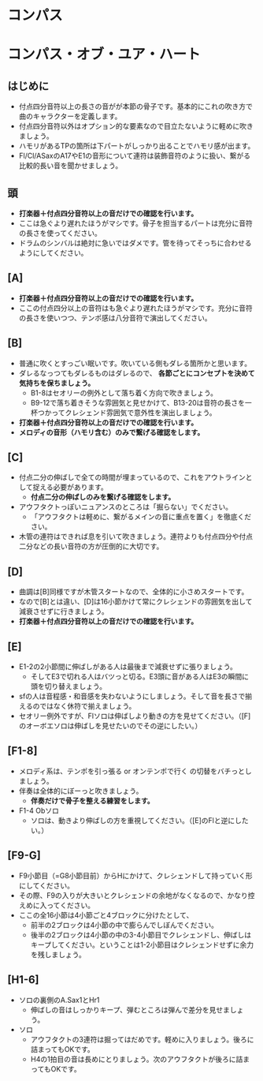 # コンパス

# コンパス・オブ・ユア・ハート

## はじめに

* 付点四分音符以上の長さの音がが本節の骨子です。基本的にこれの吹き方で曲のキャラクターを定義します。
* 付点四分音符以外はオプション的な要素なので目立たないように軽めに吹きましょう。
* ハモリがあるTPの箇所は下パートがしっかり出ることでハモリ感が出ます。
* Fl/Cl/ASaxのA17やE1の音形について連符は装飾音符のように扱い、繋がる比較的長い音を聞かせましょう。

## 頭

* **打楽器＋付点四分音符以上の音だけでの確認を行います。**
* ここは急ぐより遅れたほうがマシです。骨子を担当するパートは充分に音符の長さを使ってください。
* ドラムのシンバルは絶対に急いではダメです。管を待ってそっちに合わせるようにしてください。

## [A]

* **打楽器＋付点四分音符以上の音だけでの確認を行います。**
* ここの付点四分以上の音符はも急ぐより遅れたほうがマシです。充分に音符の長さを使いつつ、テンポ感は八分音符で演出してください。

## [B]

* 普通に吹くとすっごい眠いです。吹いている側もダレる箇所かと思います。
* ダレるなっつてもダレるものはダレるので、 **各節ごとにコンセプトを決めて気持ちを保ちましょう。**
    * B1-8はセオリーの例外として落ち着く方向で吹きましょう。
    * B9-12で落ち着きそうな雰囲気と見せかけて、B13-20は音符の長さを一杯つかってクレシェンド雰囲気で意外性を演出しましょう。
* **打楽器＋付点四分音符以上の音だけでの確認を行います。**
* **メロディの音形（ハモリ含む）のみで繋げる確認をします。**

## [C]

* 付点二分の伸ばしで全ての時間が埋まっているので、これをアウトラインとして捉える必要があります。
    * **付点二分の伸ばしのみを繋げる確認をします。**
* アウフタクトっぽいニュアンスのところは「掘らない」でください。
    * 「アウフタクトは軽めに、繋がるメインの音に重点を置く」を徹底ください。
* 木管の連符はできれば息を引いて吹きましょう。連符よりも付点四分や付点二分などの長い音符の方が圧倒的に大切です。

## [D]

* 曲調は[B]同様ですが木管スタートなので、全体的に小さめスタートです。
* なので[B]とは違い、[D]は16小節かけて常にクレシェンドの雰囲気を出して減衰させずに行きましょう。
* **打楽器＋付点四分音符以上の音だけでの確認を行います。**

## [E]

* E1-2の2小節間に伸ばしがある人は最後まで減衰せずに張りましょう。
    * そしてE3で切れる人はバツっと切る。E3頭に音がある人はE3の瞬間に頭を切り替えましょう。
* sfの人は音程感・和音感を失わないようにしましょう。そして音を長さで揃えるのではなく休符で揃えましょう。
* セオリー例外ですが、Flソロは伸ばしより動きの方を見せてください。（[F]のオーボエソロは伸ばしを見せたいのでその逆にしたい。）

## [F1-8]

* メロディ系は、テンポを引っ張る or オンテンポで行く の切替をバチっとしましょう。
* 伴奏は全体的にぼーっと吹きましょう。
    * **伴奏だけで骨子を整える練習をします。**
* F1-4 Obソロ
    * ソロは、動きより伸ばしの方を重視してください。（[E]のFlと逆にしたい。）

## [F9-G]

* F9小節目（=G8小節目前）からHにかけて、クレシェンドして持っていく形にしてください。
* その際、F9の入りが大きいとクレシェンドの余地がなくなるので、かなり控えめに入ってください。
* ここの全16小節は4小節ごと4ブロックに分けたとして、
    * 前半の2ブロックは4小節の中で膨らんでしぼんでください。
    * 後半の2ブロックは4小節の中の3-4小節目でクレシェンドし、伸ばしはキープしてください。ということは1-2小節目はクレシェンドせずに余力を残しましょう。

## [H1-6]

* ソロの裏側のA.Sax1とHr1
    * 伸ばしの音はしっかりキープ、弾むところは弾んで差分を見せましょう。
* ソロ
    * アウフタクトの3連符は掘ってはだめです。軽めに入りましょう。後ろに詰まってもOKです。
    * H4の1拍目の音は長めにとりましょう。次のアウフタクトが後ろに詰まってもOKです。
